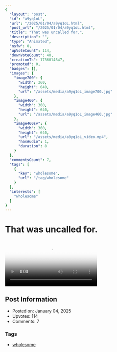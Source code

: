 ```yaml
---
{
  "layout": "post",
  "id": "a9yq1oL",
  "url": "/2025/01/04/a9yq1oL.html",
  "post_url": "/2025/01/04/a9yq1oL.html",
  "title": "That was uncalled for.",
  "description": "",
  "type": "Animated",
  "nsfw": 0,
  "upVoteCount": 114,
  "downVoteCount": 40,
  "creationTs": 1736014647,
  "promoted": 0,
  "badges": [],
  "images": {
    "image700": {
      "width": 360,
      "height": 640,
      "url": "/assets/media/a9yq1oL_image700.jpg"
    },
    "image460": {
      "width": 360,
      "height": 640,
      "url": "/assets/media/a9yq1oL_image460.jpg"
    },
    "image460sv": {
      "width": 360,
      "height": 640,
      "url": "/assets/media/a9yq1oL_video.mp4",
      "hasAudio": 1,
      "duration": 8
    }
  },
  "commentsCount": 7,
  "tags": [
    {
      "key": "wholesome",
      "url": "/tag/wholesome"
    }
  ],
  "interests": [
    "wholesome"
  ]
}
---
```


# That was uncalled for.

<video controls playsinline loop poster="/assets/media/a9yq1oL_image460.jpg">
  <source src="/assets/media/a9yq1oL_video.mp4" type="video/mp4">
  Your browser does not support the video tag.
</video>

## Post Information

- Posted on: January 04, 2025
- Upvotes: 114
- Comments: 7

### Tags

- [wholesome](/tag/wholesome)
